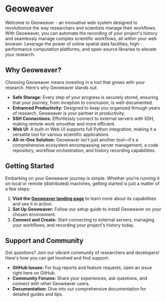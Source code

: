 # Geoweaver

Welcome to Geoweaver - an innovative web system designed to revolutionize the way researchers and scientists manage their workflows. With Geoweaver, you can automate the recording of your project's history and seamlessly manage complex scientific workflows, all within your web browser. Leverage the power of online spatial data facilities, high-performance computation platforms, and open-source libraries to elevate your research.

## Why Geoweaver?

Choosing Geoweaver means investing in a tool that grows with your research. Here's why Geoweaver stands out:

- **Safe Storage:** Every step of your progress is securely stored, ensuring that your journey, from inception to conclusion, is well-documented.
- **Enhanced Productivity:** Designed to keep you organized through years of research, Geoweaver is your partner in productivity.
- **SSH Connections:** Effortlessly connect to external servers with SSH, making remote work smoother and more efficient.
- **Web UI:** A built-in Web UI supports full Python integration, making it a versatile tool for various scientific applications.
- **All-in-One Solution:** Geoweaver isn't just another tool—it's a comprehensive ecosystem encompassing server management, a code repository, workflow orchestration, and history recording capabilities.

## Getting Started

Embarking on your Geoweaver journey is simple. Whether you're running it on local or remote (distributed) machines, getting started is just a matter of a few steps:

1. **Visit the [Geoweaver landing page](https://geoweaver.dev/)** to learn more about its capabilities and see it in action.
2. **Set Up Geoweaver:** Follow our setup guide to install Geoweaver on your chosen environment.
3. **Connect and Create:** Start connecting to external servers, managing your workflows, and recording your project's history today.

## Support and Community

Got questions? Join our vibrant community of researchers and developers! Here's how you can get involved and find support:

- **GitHub Issues:** For bug reports and feature requests, open an issue right here on GitHub.
- **Community Forums:** Share your experiences, ask questions, and connect with other Geoweaver users.
- **Documentation:** Dive into our comprehensive documentation for detailed guides and tips.
